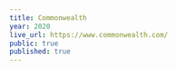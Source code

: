 ```yaml
---
title: Commonwealth
year: 2020
live_url: https://www.commonwealth.com/
public: true
published: true
---
```


